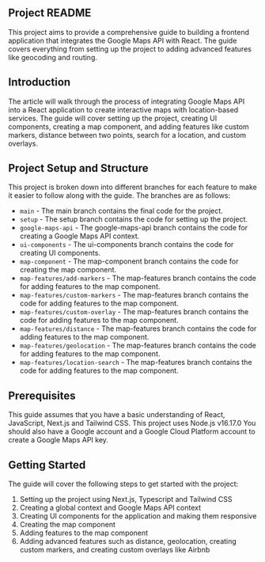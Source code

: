## Project README

This project aims to provide a comprehensive guide to building a frontend application that integrates the Google Maps API with React. The guide covers everything from setting up the project to adding advanced features like geocoding and routing.

## Introduction

The article will walk through the process of integrating Google Maps API into a React application to create interactive maps with location-based services. The guide will cover setting up the project, creating UI components, creating a map component, and adding features like custom markers, distance between two points, search for a location, and custom overlays.

## Project Setup and Structure

This project is broken down into different branches for each feature to make it easier to follow along with the guide. The branches are as follows:

- `main` - The main branch contains the final code for the project.
- `setup` - The setup branch contains the code for setting up the project.
- `google-maps-api` - The google-maps-api branch contains the code for creating a Google Maps API context.
- `ui-components` - The ui-components branch contains the code for creating UI components.
- `map-component` - The map-component branch contains the code for creating the map component.
- `map-features/add-markers` - The map-features branch contains the code for adding features to the map component.
- `map-features/custom-markers` - The map-features branch contains the code for adding features to the map component.
- `map-features/custom-overlay` - The map-features branch contains the code for adding features to the map component.
- `map-features/distance` - The map-features branch contains the code for adding features to the map component.
- `map-features/geolocation` - The map-features branch contains the code for adding features to the map component.
- `map-features/location-search` - The map-features branch contains the code for adding features to the map component.

## Prerequisites

This guide assumes that you have a basic understanding of React, JavaScript, Next.js and Tailwind CSS. 
This project uses Node.js v16.17.0
You should also have a Google account and a Google Cloud Platform account to create a Google Maps API key.


## Getting Started

The guide will cover the following steps to get started with the project:

1. Setting up the project using Next.js, Typescript and Tailwind CSS
2. Creating a global context and Google Maps API context
3. Creating UI components for the application and making them responsive
4. Creating the map component
5. Adding features to the map component
6. Adding advanced features such as distance, geolocation, creating custom markers, and creating custom overlays like Airbnb